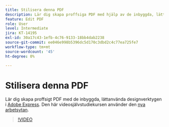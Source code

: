 ```yaml
---
title: Stilisera denna PDF
description: Lär dig skapa proffsiga PDF med hjälp av de inbyggda, lättanvända designverktygen i Adobe Express
feature: Edit PDF
role: User
level: Intermediate
jira: KT-14195
exl-id: 30a17c43-1efb-4c76-9133-18bb4dab2238
source-git-commit: ee046e998b5396dc5d170c3dbd2c4c77ea725fe7
workflow-type: tm+mt
source-wordcount: '45'
ht-degree: 0%

---
```


# Stilisera denna PDF

Lär dig skapa proffsigt PDF med de inbyggda, lättanvända designverktygen i [Adobe Express](https://express.adobe.com). Den här videosjälvstudiekursen använder den [nya arbetsytan](new-workspace.md).

>[!VIDEO](https://video.tv.adobe.com/v/3425137?enablevpops&quality=12&learn=on&hidetitle=true)
